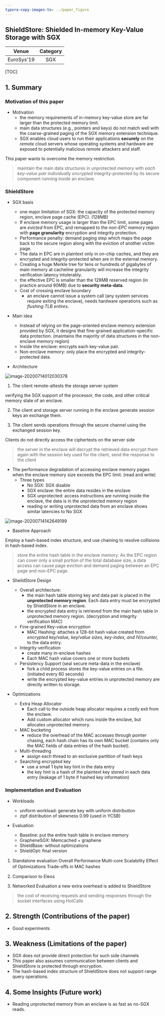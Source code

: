 ```yaml
---
typora-copy-images-to: ../paper_figure
---
```

ShieldStore: Shielded In-memory Key-Value Storage with SGX
------------------------------------------
|           Venue            |       Category       |
| :------------------------: | :------------------: |
| EuroSys'19 | SGX |
[TOC]

## 1. Summary
### Motivation of this paper
- Motivation
  - the memory requirements of in-memory key-value store are far larger than the protected memory limit.
  - main data structures (e.g., pointers and keys) do not match well with the coarse-grained paging of the SGX memory extension technique. 
  - SGX enables cloud users to run their applications **securely** on the *remote* cloud servers whose operating systems and hardware are exposed to potentially malicious remote attackers and staff. 

This paper wants to overcome the memory restriction.
> maintain the main data structures in unprotected memory with *each key-value pair individually encrypted*
> integrity-protected by its secure component running inside an enclave.

### ShieldStore
- SGX basis
  - one major limitation of SGX: the capacity of the protected memory region, enclave page cache (EPC). (128MB)
  - If enclave memory usage is larger than the EPC limit, some pages are *evicted* from EPC, and remapped to the *non-EPC* memory region with **page granularity** encryption and integrity protection. 
  - Performance penalty: demand paging step which maps the page back to the secure region along with the eviction of another victim page.
  - The data in EPC are in plaintext only in on-chip caches, and they are encrypted and integrity-protected when are in the external memory.
  - Creating a huge Merkle tree for tens or hundreds of gigabytes of main memory at cacheline granularity will increase the integrity verification latency intolerably.
  - the effective EPC is smaller than the 128MB reserved region (in practice around 90MB) due to **security meta-data**.
  - Cost of crossing enclave boundary
    - an enclave cannot issue a system call (any system services require exiting the enclave), needs hardware operations such as *flushing TLB entires*. 	

- Main idea
  - Instead of relying on the page-oriented enclave memory extension provided by SGX, it designs that fine-grained application-specific data protection. (maintains the majority of data structures in the non-enclave memory region)
  - Inside the enclave: encrypts each key-value pair.
  - Non-enclave memory: only place the encrypted and integrity-protected data.

- Architecture

![image-20200714012030378](../paper_figure/image-20200714012030378.png)

1. The client remote-attests the storage server system

verifying the SGX support of the processor, the code, and other critical memory state of an enclave.

2. The client and storage server running in the enclave generate session keys an exchange them.

3. The client sends operations through the secure channel using the exchanged session key.

Clients do not directly access the ciphertexts on the server side
> the server in the enclave will decrypt  the retrieved data
> encrypt them again with the session key used for the client, send the response to the client


- The performance degradation of accessing enclave memory pages when the enclave memory size exceeds the EPC limit. (read and write)
  - Three types
    - No SGX: SGX disable
    - SGX enclave: the entire data resides in the enclave
    - SGX unprotected: access instructions are running inside the enclave, the data is in the unprotected memory region
    - reading or writing unprotected data from an enclave shows similar latencies to No SGX

![image-20200714142649199](../paper_figure/image-20200714142649199.png)

- Baseline Approach

Employ a hash-based index structure, and use chaining to resolve collisions in hash-based index.
> store the entire hash table in the enclave memory. 
> As the EPC region can cover only a small portion of the total database size, a data access can cause page eviction and demand paging between an EPC page and non-EPC page.

- SheildStore Design
  - Overall architecture:
    - the main hash table storing key and data pair is placed in the **unprotected memory region**. Each data entry must be encrypted by ShieldStore in an enclave.
    - the encrypted data entry is retrieved from the main hash table in unprotected memory region. (decryption and integrity verification MAC) 
  - Fine-grained Key-value encryption
    - MAC Hashing: attaches a 128-bit hash value created from *encrypted key/value, key/value sizes, key-index, and IV/counter,* to the data entry. 
  - Integrity verification
    - create many in-enclave hashes
    - Each MAC hash value covers one or more buckets
  - Persistency Support (seal secure meta-data in the enclave)
    - fork a child process stores the key-value entries on a file. (initiated every 60 seconds)
    - write the encrypted key-value entries in unprotected memory are directly written to storage.

- Optimizations
  - Extra Heap Allocator
    - Each call to the outside heap allocator requires a costly exit from the enclave.
    - Add custom allocator which runs inside the enclave, but allocates unprotected memory.    
  - MAC bucketing
    - reduce the overhead of the MAC accesses through pointer chasing, each hash chain has its own MAC bucket (contains only the MAC fields of data entries of the hash bucket).
  - Multi-threading
    - assign each thread to an exclusive partition of hash keys
  - Searching encrypted key 
    - use a small 1 byte key hint in the data entry
    - the key hint is a hash of the plaintext key stored in each data entry (leakage of 1 byte if hashed key information)


### Implementation and Evaluation
- Workloads
  - uniform workload: generate key with uniform distribution
  - zipf distribution of skewness 0.99 (used in YCSB)

- Evaluation
  - Baseline: put the entire hash table in enclave memory  
  - GrapheneSGX: Memcached + graphene
  - ShieldBase: without optimizations
  - ShieldOpt: final version

1. Standalone evaluation
Overall Performance
Multi-core Scalability
Eﬀect of Optimizations
Trade-oﬀs in MAC hashes

2. Comparison to Eleos

3. Networked Evaluation
a new extra overhead is added to ShieldStore
> the cost of receiving requests and sending responses through the socket interfaces
> using HotCalls


## 2. Strength (Contributions of the paper)
- Good experiments

## 3. Weakness (Limitations of the paper)
- SGX does not provide direct protection for such side channels
- This paper also assumes communication between clients and ShieldStore is protected through encryption.
- The hash-based index structure of ShieldStore does not support range query operations.

## 4. Some Insights (Future work)
- Reading unprotected memory from an enclave is as fast as no-SGX reads.